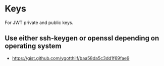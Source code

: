 # Keys

For JWT private and public keys.

## Use either ssh-keygen or openssl depending on operating system
- https://gist.github.com/ygotthilf/baa58da5c3dd1f69fae9